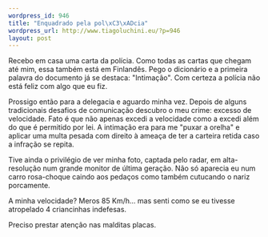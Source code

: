 ```yaml
--- 
wordpress_id: 946
title: "Enquadrado pela pol\xC3\xADcia"
wordpress_url: http://www.tiagoluchini.eu/?p=946
layout: post
---
```

Recebo em casa uma carta da polícia. Como todas as cartas que chegam até mim, essa também está em Finlandês. Pego o dicionário e a primeira palavra do documento já se destaca: "Intimação". Com certeza a polícia não está feliz com algo que eu fiz.

Prossigo então para a delegacia e aguardo minha vez. Depois de alguns tradicionais desafios de comunicação descubro o meu crime: excesso de velocidade. Fato é que não apenas excedi a velocidade como a excedi além do que é permitido por lei. A intimação era para me "puxar a orelha" e aplicar uma multa pesada com direito à ameaça de ter a carteira retida caso a infração se repita.

Tive ainda o privilégio de ver minha foto, captada pelo radar, em alta-resolução num grande monitor de última geração. Não só aparecia eu num carro rosa-choque caindo aos pedaços como também cutucando o nariz porcamente.

A minha velocidade? Meros 85 Km/h... mas senti como se eu tivesse atropelado 4 criancinhas indefesas.

Preciso prestar atenção nas malditas placas.
